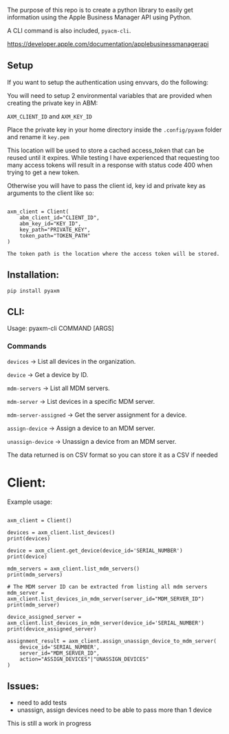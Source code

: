 The purpose of this repo is to create a python library to easily get information using the Apple Business Manager API using Python.

A CLI command is also included, `pyacm-cli`.

https://developer.apple.com/documentation/applebusinessmanagerapi

## Setup
If you want to setup the authentication using envvars, do the following:

You will need to setup 2 environmental variables that are provided
when creating the private key in ABM:

`AXM_CLIENT_ID` and `AXM_KEY_ID`

Place the private key in your home directory inside the `.config/pyaxm` folder
and rename it `key.pem`

This location will be used to store a cached access_token that can be reused
until it expires. While testing I have experienced that requesting too many
access tokens will result in a response with status code 400 when 
trying to get a new token.

Otherwise you will have to pass the client id, key id and private key as arguments
to the client like so:

```from pyaxm.client import Client

axm_client = Client(
    abm_client_id="CLIENT_ID",
    abm_key_id="KEY_ID",
    key_path="PRIVATE_KEY",
    token_path="TOKEN_PATH"
)

The token path is the location where the access token will be stored.
```

## Installation:
`pip install pyaxm`

## CLI:
Usage: pyaxm-cli COMMAND [ARGS]

### Commands
`devices` -> List all devices in the organization.

`device` -> Get a device by ID.

`mdm-servers` -> List all MDM servers.

`mdm-server` -> List devices in a specific MDM server.

`mdm-server-assigned` -> Get the server assignment for a device.

`assign-device` -> Assign a device to an MDM server.

`unassign-device` -> Unassign a device from an MDM server.

The data returned is on CSV format so you can store it as a CSV if needed

# Client:
Example usage:
```from pyaxm.client import Client

axm_client = Client()

devices = axm_client.list_devices()
print(devices)

device = axm_client.get_device(device_id='SERIAL_NUMBER')
print(device)

mdm_servers = axm_client.list_mdm_servers()
print(mdm_servers)

# The MDM server ID can be extracted from listing all mdm servers
mdm_server = axm_client.list_devices_in_mdm_server(server_id="MDM_SERVER_ID")
print(mdm_server)

device_assigned_server = axm_client.list_devices_in_mdm_server(device_id='SERIAL_NUMBER')
print(device_assigned_server)

assignment_result = axm_client.assign_unassign_device_to_mdm_server(
    device_id='SERIAL_NUMBER',
    server_id="MDM_SERVER_ID",
    action="ASSIGN_DEVICES"|"UNASSIGN_DEVICES"
)
```

## Issues:
* need to add tests
* unassign, assign devices need to be able to pass more than 1 device

This is still a work in progress
